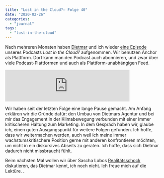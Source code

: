 ```yaml
---
title: "Lost in the Cloud?– Folge 40"
date: "2020-02-26"
categories: 
  - "journal"
tags: 
  - "lost-in-the-cloud"
---
```


Nach mehreren Monaten haben [Dietmar](https://twitter.com/cloudthinkn "(9) Dietmar Muchitsch (@cloudthinkn) / Twitter") und ich wieder [eine Episode](https://anchor.fm/lostinthecloud/episodes/Episode-40---Heinz-und-Dietmar-ber-ihre-Plne-2020-eb1ij6/a-a58fhc "Episode 40 - Heinz und Dietmar über ihre Pläne 2020 by Lost in the Cloud? • A podcast on Anchor") unseres Podcasts _Lost in the Cloud?_ aufgenommen. Wir benutzen Anchor als Plattform. Dort kann man den Podcast auch abonnieren, und zwar über viele Podcast-Plattformen und auch als Plattform-unabhängigen Feed.

<iframe src="https://anchor.fm/lostinthecloud/embed/episodes/Episode-40---Heinz-und-Dietmar-ber-ihre-Plne-2020-eb1ij6/a-a58fhc" height="102px" width="400px" frameborder="0" scrolling="no"></iframe>

Wir haben seit der letzten Folge eine lange Pause gemacht. Am Anfang erklären wir die Gründe dafür: den Umbau von Dietmars Agentur und bei mir das Engagement in der Klimabewegung verbunden mit einer immer kritischeren Haltung zum Marketing. In dem Gespräch haben wir, glaube ich, einen guten Ausgangspunkt für weitere Folgen gefunden. Ich hoffe, dass wir weitermachen werden, auch weil ich meine immer wachstumskritischere Position gerne mit anderen konfrontieren möchten, um nicht in ein diskursives Abseits zu geraten. Ich hoffe, dass sich Dietmar dadurch nicht missbraucht fühlt.

Beim nächsten Mal wollen wir über Sascha Lobos [Realitätsschock](https://realitaetsschock.de/ "Realitätsschock – ein Buch von Sascha Lobo") diskutieren, das Dietmar kennt, ich noch nicht. Ich freue mich auf die Lektüre. .
